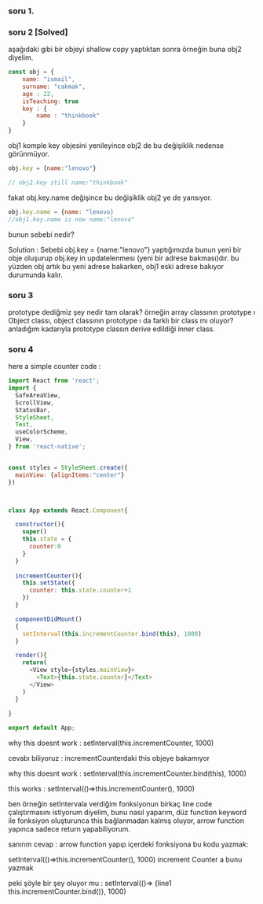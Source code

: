 ### soru 1.

### soru 2 [Solved]

aşağıdaki gibi bir objeyi shallow copy yaptıktan sonra örneğin buna obj2 diyelim. 
```js
const obj = {
    name: "ismail",
    surname: "cakmak",
    age : 22,
    isTeaching: true
    key : {
        name : "thinkbook"
    }
}
```
obj1 komple key objesini yenileyince obj2 de bu değişiklik nedense görünmüyor. 
```js
obj.key = {name:"lenovo"}

// obj2.key still name:"thinkbook"
```
fakat obj.key.name değişince bu değişiklik obj2 ye de yansıyor.

```js
obj.key.name = {name: "lenovo}
//obj1.key.name is now name:"lenovo"
```

bunun sebebi nedir?

Solution :
Sebebi obj.key = {name:"lenovo"} yaptığımızda bunun yeni bir obje oluşurup obj.key in updatelenmesı (yeni bir adrese bakması)dır. bu yüzden obj artık bu yeni adrese bakarken, obj1 eski adrese bakıyor durumunda kalır.

### soru 3
prototype dediğmiz şey nedir tam olarak?
örneğin array classının prototype ı Object classı, 
object classının prototype ı da farklı bir class mı oluyor?
anladığım kadarıyla prototype classın derive edildiği inner class.



### soru 4

here a simple counter code : 

```js
import React from 'react';
import {
  SafeAreaView,
  ScrollView,
  StatusBar,
  StyleSheet,
  Text,
  useColorScheme,
  View,
} from 'react-native';


const styles = StyleSheet.create({
  mainView: {alignItems:"center"}
})



class App extends React.Component{

  constructor(){
    super()
    this.state = {
      counter:0
    }
  }
  
  incrementCounter(){
    this.setState({
      counter: this.state.counter+1
    })
  }

  componentDidMount()
  {
    setInterval(this.incrementCounter.bind(this), 1000)
  }

  render(){
    return(
      <View style={styles.mainView}>
        <Text>{this.state.counter}</Text>
      </View>
    )
  }
  
}

export default App;
```

why this doesnt work :
setInterval(this.incrementCounter, 1000)

cevabı biliyoruz : incrementCounterdaki this objeye bakamıyor

why this doesnt work :
setInterval(this.incrementCounter.bind(this), 1000)

this works :
    setInterval(()=>this.incrementCounter(), 1000)

ben örneğin setIntervala verdiğim fonksiyonun birkaç line code çalıştırmasını
istiyorum diyelim, bunu nasıl yaparım, düz function keyword ile fonksiyon oluşturunca
this bağlanmadan kalmış oluyor, arrow function yapınca sadece return yapabiliyorum.

sanırım cevap : arrow function yapıp içerdeki fonksiyona bu kodu yazmak:

setInterval(()=>this.incrementCounter(), 1000)
increment Counter a bunu yazmak

peki şöyle bir şey oluyor mu : 
setInterval(()=> {line1
this.incrementCounter.bind()}, 1000)



